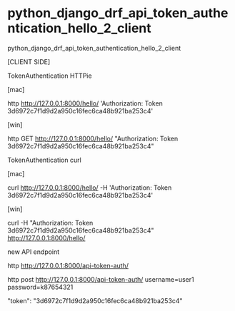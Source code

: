 # python_django_drf_api_token_authentication_hello_2_client

python_django_drf_api_token_authentication_hello_2_client

[CLIENT SIDE]

TokenAuthentication HTTPie 

[mac]

http http://127.0.0.1:8000/hello/ 'Authorization: Token 3d6972c7f1d9d2a950c16fec6ca48b921ba253c4'

[win]

http GET http://127.0.0.1:8000/hello/ "Authorization: Token 3d6972c7f1d9d2a950c16fec6ca48b921ba253c4"


TokenAuthentication curl

[mac]

curl http://127.0.0.1:8000/hello/ -H 'Authorization: Token 3d6972c7f1d9d2a950c16fec6ca48b921ba253c4'

[win]

curl -H "Authorization: Token 3d6972c7f1d9d2a950c16fec6ca48b921ba253c4" http://127.0.0.1:8000/hello/


new API endpoint

http http://127.0.0.1:8000/api-token-auth/

http post http://127.0.0.1:8000/api-token-auth/ username=user1 password=k87654321

"token": "3d6972c7f1d9d2a950c16fec6ca48b921ba253c4"


